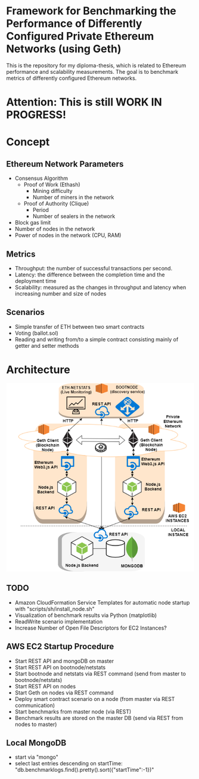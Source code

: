 
# Framework for Benchmarking the Performance of Differently Configured Private Ethereum Networks (using Geth)

This is the repository for my diploma-thesis, which is related to Ethereum performance and scalability measurements.
The goal is to benchmark metrics of differently configured Ethereum networks.

# Attention: This is still WORK IN PROGRESS!

# Concept

## Ethereum Network Parameters
- Consensus Algorithm
    - Proof of Work (Ethash)
        - Mining difficulty
        - Number of miners in the network
    - Proof of Authority (Clique)
        - Period
        - Number of sealers in the network    
- Block gas limit
- Number of nodes in the network
- Power of nodes in the network (CPU, RAM) 

## Metrics
- Throughput: the number of successful transactions per second.
- Latency: the difference between the completion time and the deployment time
- Scalability: measured as the changes in throughput and latency when increasing number and size of nodes

## Scenarios
- Simple transfer of ETH between two smart contracts
- Voting (ballot.sol)
- Reading and writing from/to a simple contract consisting mainly of getter and setter methods

# Architecture

![Architecture](architecture_overview.png)

## TODO
- Amazon CloudFormation Service Templates for automatic node startup with "scripts/sh/install_node.sh"
- Visualization of benchmark results via Python (matplotlib)
- ReadWrite scenario implementation
- Increase Number of Open File Descriptors for EC2 Instances?

## AWS EC2 Startup Procedure

- Start REST API and mongoDB on master
- Start REST API on bootnode/netstats
- Start bootnode and netstats via REST command (send from master to bootnode/netstats)
- Start REST API on nodes
- Start Geth on nodes via REST command
- Deploy smart contract scenario on a node (from master via REST communication)
- Start benchmarks from master node (via REST)
- Benchmark results are stored on the master DB (send via REST from nodes to master)

## Local MongoDB
- start via "mongo" 
- select last entries descending on startTime: "db.benchmarklogs.find().pretty().sort({"startTime":-1})"